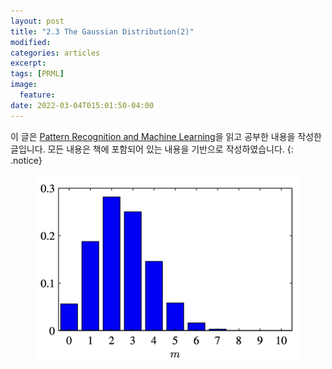 ```yaml
---
layout: post
title: "2.3 The Gaussian Distribution(2)"
modified:
categories: articles
excerpt:
tags: [PRML]
image:
  feature:
date: 2022-03-04T015:01:50-04:00
---
```


이 글은 [Pattern Recognition and Machine Learning](https://www.microsoft.com/en-us/research/uploads/prod/2006/01/Bishop-Pattern-Recognition-and-Machine-Learning-2006.pdf)을 읽고 공부한 내용을 작성한 글입니다. 
모든 내용은 책에 포함되어 있는 내용을 기반으로 작성하였습니다.
{: .notice}


<figure>
    <a href="/PRML/8.png" alt="image"><img src="/PRML/8.png" alt="image"></a>
</figure>

